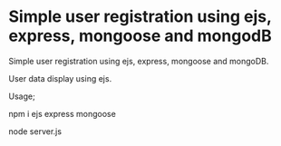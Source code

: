 # Simple user registration using ejs, express, mongoose and mongodB

Simple user registration using ejs, express, mongoose and mongoDB.

User data display using ejs.

Usage;

npm i ejs express mongoose

node server.js
